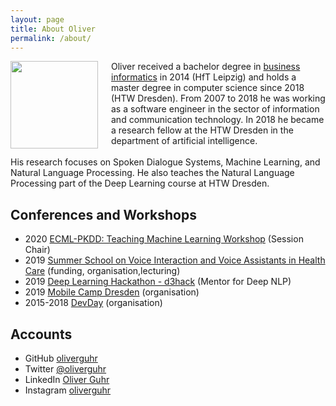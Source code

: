 ```yaml
---
layout: page
title: About Oliver
permalink: /about/
---
```


  <p>
  <img style="float:left; width: 10em; margin-right: 1.5em; margin-bottom: 0.5em" src="{{site.baseurl}}/assets/img/oliver_guhr.jpg" />
       Oliver received a bachelor degree in <a href="https://en.wikipedia.org/wiki/Business_informatics"> business informatics</a> in 2014 (HfT Leipzig) and holds a master degree in computer science since 2018 (HTW Dresden). From 2007 to 2018 he was working as a software engineer in the sector of information and communication technology. In 2018 he became a research fellow at the HTW Dresden in the department of artificial intelligence.<br/><br/>
His research focuses on Spoken Dialogue Systems, Machine Learning, and Natural Language Processing. He also teaches the Natural Language Processing part of the Deep Learning course at HTW Dresden. 
  </p>

## Conferences and Workshops

* 2020 [ECML-PKDD: Teaching Machine Learning Workshop](https://teaching-ml.github.io/2020/) (Session  Chair)
* 2019  [Summer School on Voice Interaction and Voice Assistants in Health Care](https://tu-dresden.de/ing/informatik/ai/mci/studium/summer-school-on-voice-interaction-and-voice-assistants) (funding, organisation,lecturing)
* 2019 [Deep Learning Hackathon - d3hack](https://indico.mpi-cbg.de/event/186/) (Mentor for Deep NLP)
* 2019 [Mobile Camp Dresden](https://mobilecamp.de/) (organisation)
* 2015-2018 [DevDay](https://www.devday.de/) (organisation)


## Accounts

* GitHub [oliverguhr](http://github.com/oliverguhr/)
* Twitter [@oliverguhr](http://twitter.com/oliverguhr/)
* LinkedIn [Oliver Guhr](https://www.linkedin.com/in/oliver-guhr-4988a3167/)
* Instagram [oliverguhr](http://instagram.com/oliverguhr/)

